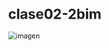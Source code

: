 # clase02-2bim
![imagen](https://github.com/user-attachments/assets/d7f47e59-381e-4c52-b542-38cfc564845f)
